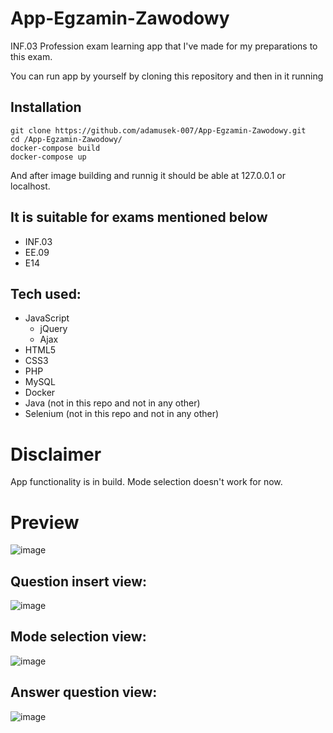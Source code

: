 # App-Egzamin-Zawodowy
INF.03 Profession exam learning app that I've made for my preparations to this exam.

You can run app by yourself by cloning this repository and then in it running 

## Installation

```
git clone https://github.com/adamusek-007/App-Egzamin-Zawodowy.git
cd /App-Egzamin-Zawodowy/
docker-compose build
docker-compose up
```
And after image building and runnig it should be able at 127.0.0.1 or localhost.

## It is suitable for exams mentioned below
- INF.03
- EE.09
- E14

## Tech used:
-  JavaScript
    -  jQuery
    -  Ajax
-  HTML5
-  CSS3
-  PHP
-  MySQL
-  Docker
-  Java (not in this repo and not in any other)
-  Selenium (not in this repo and not in any other)

# Disclaimer
App functionality is in build.
Mode selection doesn't work for now.
# Preview
![image](https://github.com/adamusek-007/App-Egzamin-Zawodowy/assets/122128430/ae512dbb-cc53-4485-8000-d88624c00fe3)
## Question insert view:
![image](https://github.com/adamusek-007/App-Egzamin-Zawodowy/assets/122128430/e303be0b-0ec7-4dec-ac74-7199e87adf92)
## Mode selection view:
![image](https://github.com/adamusek-007/App-Egzamin-Zawodowy/assets/122128430/654a5a25-de5f-4ae2-8cf0-a3ce735d95f1)
## Answer question view:
![image](https://github.com/adamusek-007/App-Egzamin-Zawodowy/assets/122128430/2c59717f-9f65-4f2c-a34b-2dd921b93eec)
